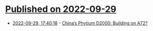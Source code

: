# [Published on 2022-09-29](index.md)

* [2022-09-29, 17:40:18](https://lobste.rs/s/0iribv/china_s_phytium_d2000_building_on_a72) - [China’s Phytium D2000: Building on A72?](https://chipsandcheese.com/2022/09/29/chinas-phytium-d2000-building-on-a72/)
